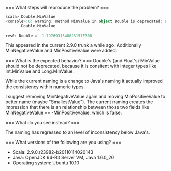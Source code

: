 === What steps will reproduce the problem? ===
```scala
scala> Double.MinValue
<console>:6: warning: method MinValue in object Double is deprecated: use Double.MinNegativeValue instead
       Double.MinValue
              ^
res0: Double = -1.7976931348623157E308
```

This appeared in the current 2.9.0 trunk a while ago.
Additionally MinNegativeValue and MinPositiveValue were added.


=== What is the expected behavior? ===
Double's (and Float's) MinValue should not be deprecated, because it is consitent with integer types like Int.MinValue and Long.MinValue.

While the current naming is a change to Java's naming it actually improved the consistency within numeric types.

I suggest removing MinNegativeValue again and moving MinPositiveValue to better name (maybe "SmallestValue").
The current naming creates the impression that there is an relationship between those two fields like MinNegativeValue == -MinPositiveValue, which is false.

=== What do you see instead? ===

The naming has regressed to an level of inconsistency below Java's.

=== What versions of the following are you using? ===
  - Scala: 2.9.0.r23982-b20110114020143
  - Java: OpenJDK 64-Bit Server VM, Java 1.6.0_20
  - Operating system: Ubuntu 10.10

